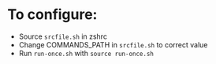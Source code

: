 <h1>To configure:</h1>
<ul>
  <li>Source <code>srcfile.sh</code> in zshrc</li>
  <li>Change COMMANDS_PATH in <code>srcfile.sh</code> to correct value</li>
  <li>Run <code>run-once.sh</code> with <code>source run-once.sh</code></li>
</ul>
